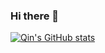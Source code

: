 ### Hi there 👋

<!--
**SJTU-qin/SJTU-qin** is a ✨ _special_ ✨ repository because its `README.md` (this file) appears on your GitHub profile.

Here are some ideas to get you started:


- 🔭 I’m currently working on ...
- 🌱 I’m currently learning ...
- 👯 I’m looking to collaborate on ...
- 🤔 I’m looking for help with ...
- 💬 Ask me about ...
- 📫 How to reach me: ...
- 😄 Pronouns: ...
- ⚡ Fun fact: ...
-->

[![Qin's GitHub stats](https://github-readme-stats.vercel.app/api?username=SJTU-qin)](https://github.com/anuraghazra/github-readme-stats)
